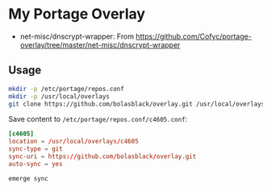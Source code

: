 # My Portage Overlay

* net-misc/dnscrypt-wrapper: From https://github.com/Cofyc/portage-overlay/tree/master/net-misc/dnscrypt-wrapper

## Usage

```bash
mkdir -p /etc/portage/repos.conf
mkdir -p /usr/local/overlays
git clone https://github.com/bolasblack/overlay.git /usr/local/overlays/c4605
```

Save content to `/etc/portage/repos.conf/c4605.conf`:

```conf
[c4605]
location = /usr/local/overlays/c4605
sync-type = git
sync-uri = https://github.com/bolasblack/overlay.git
auto-sync = yes
```

```bash
emerge sync
```
